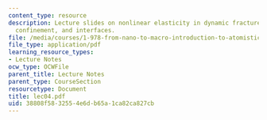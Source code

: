 ```yaml
---
content_type: resource
description: Lecture slides on nonlinear elasticity in dynamic fracture, geometric
  confinement, and interfaces.
file: /media/courses/1-978-from-nano-to-macro-introduction-to-atomistic-modeling-techniques-january-iap-2007/38808f5832554e6db65a1ca82ca827cb_lec04.pdf
file_type: application/pdf
learning_resource_types:
- Lecture Notes
ocw_type: OCWFile
parent_title: Lecture Notes
parent_type: CourseSection
resourcetype: Document
title: lec04.pdf
uid: 38808f58-3255-4e6d-b65a-1ca82ca827cb
---
```

